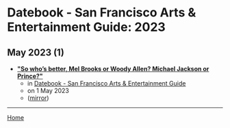 # Datebook - San Francisco Arts & Entertainment Guide: 2023

## May 2023 (1)

 - [**"So who’s better, Mel Brooks or Woody Allen? Michael Jackson or Prince?"**](https://datebook.sfchronicle.com/movies-tv/woody-allen-prince-bow-robbie-preston-sturges-17914101)
    - in [Datebook - San Francisco Arts & Entertainment Guide](../../../publications/a-e/datebook-san-francisco-arts-entertainment-guide/index.md)
    - on 1 May 2023
    - ([mirror](https://web.archive.org/web/*/https://datebook.sfchronicle.com/movies-tv/woody-allen-prince-bow-robbie-preston-sturges-17914101))

----

[Home](../index.md)
